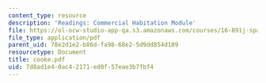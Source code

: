 ```yaml
---
content_type: resource
description: 'Readings: Commercial Habitation Module'
file: https://ol-ocw-studio-app-qa.s3.amazonaws.com/courses/16-891j-space-policy-seminar-spring-2003/7d8ad1e40ac42171ed0f57eae3b7fbf4_cooke.pdf
file_type: application/pdf
parent_uid: 78e2d1e2-b86d-fa98-68e2-5d9dd854d109
resourcetype: Document
title: cooke.pdf
uid: 7d8ad1e4-0ac4-2171-ed0f-57eae3b7fbf4
---
```

